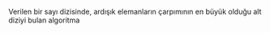 Verilen bir sayı dizisinde, ardışık elemanların çarpımının en büyük olduğu alt diziyi bulan algoritma
